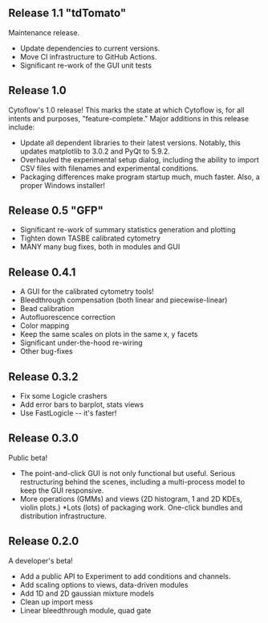 ## Release 1.1 "tdTomato"
Maintenance release.

* Update dependencies to current versions.
* Move CI infrastructure to GitHub Actions.
* Significant re-work of the GUI unit tests

## Release 1.0
Cytoflow's 1.0 release! This marks the state at which Cytoflow is, for all intents and purposes, "feature-complete." Major additions in this release include:

* Update all dependent libraries to their latest versions. Notably, this updates matplotlib to 3.0.2 and PyQt to 5.9.2.
* Overhauled the experimental setup dialog, including the ability to import CSV files with filenames and experimental conditions.
* Packaging differences make program startup much, much faster. Also, a proper Windows installer!

## Release 0.5 "GFP"
* Significant re-work of summary statistics generation and plotting
* Tighten down TASBE calibrated cytometry
* MANY many bug fixes, both in modules and GUI

## Release 0.4.1 
* A GUI for the calibrated cytometry tools!
* Bleedthrough compensation (both linear and piecewise-linear)
* Bead calibration
* Autofluorescence correction
* Color mapping
* Keep the same scales on plots in the same x, y facets
* Significant under-the-hood re-wiring
* Other bug-fixes

## Release 0.3.2
* Fix some Logicle crashers
* Add error bars to barplot, stats views
* Use FastLogicle -- it's faster!

## Release 0.3.0
Public beta!

* The point-and-click GUI is not only functional but useful. Serious restructuring behind the scenes, including a multi-process model to keep the GUI responsive.
* More operations (GMMs) and views (2D histogram, 1 and 2D KDEs, violin plots.)
*Lots (lots) of packaging work. One-click bundles and distribution infrastructure.

## Release 0.2.0
A developer's beta!

* Add a public API to Experiment to add conditions and channels.
* Add scaling options to views, data-driven modules
* Add 1D and 2D gaussian mixture models
* Clean up import mess
* Linear bleedthrough module, quad gate

